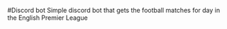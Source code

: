#Discord bot
Simple discord bot that gets the football matches for day in the English Premier League
